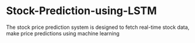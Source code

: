 # Stock-Prediction-using-LSTM
The stock price prediction system is designed to fetch real-time stock data, make price predictions using machine learning
